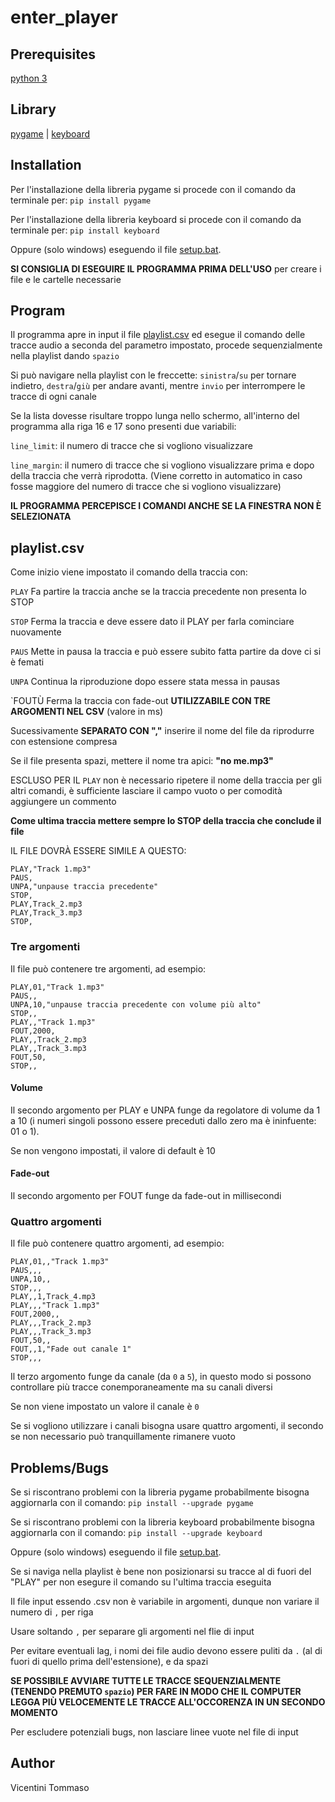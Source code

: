 ﻿# enter_player


## Prerequisites
[python 3](https://www.python.org/downloads/)

## Library
[pygame](https://www.pygame.org/news) | [keyboard](https://github.com/boppreh/keyboard)

## Installation
Per l'installazione della libreria pygame si procede con il comando da terminale per: `pip install pygame`

Per l'installazione della libreria keyboard si procede con il comando da terminale per: `pip install keyboard`

Oppure (solo windows) eseguendo il file [setup.bat](\etc\setup.bat).

**SI CONSIGLIA DI ESEGUIRE IL PROGRAMMA PRIMA DELL'USO** per creare i file e le cartelle necessarie

## Program
Il programma apre in input il file [playlist.csv](\bin\playlist.csv) ed esegue il comando delle tracce audio a seconda del parametro impostato, procede sequenzialmente nella playlist dando `spazio`

Si può navigare nella playlist con le freccette: `sinistra`/`su` per tornare indietro, `destra`/`giù` per andare avanti, mentre `invio` per interrompere le  tracce di ogni canale

Se la lista dovesse risultare troppo lunga nello schermo, all'interno del programma alla riga 16 e 17 sono presenti due variabili:

`line_limit`: il numero di tracce che si vogliono visualizzare

`line_margin`: il numero di tracce che si vogliono visualizzare prima e dopo della traccia che verrà riprodotta.
(Viene corretto in automatico in caso fosse maggiore del numero di tracce che si vogliono visualizzare)

**IL PROGRAMMA PERCEPISCE I COMANDI ANCHE SE LA FINESTRA NON È SELEZIONATA**

## playlist.csv
Come inizio viene impostato il comando della traccia con:

`PLAY` Fa partire la traccia anche se la traccia precedente non presenta lo STOP

`STOP` Ferma la traccia e deve essere dato il PLAY per farla cominciare nuovamente

`PAUS` Mette in pausa la traccia e può essere subito fatta partire da dove ci si è femati

`UNPA` Continua la riproduzione dopo essere stata messa in pausas

`FOUTÙ Ferma la traccia con fade-out **UTILIZZABILE CON TRE ARGOMENTI NEL CSV** (valore in ms)

Sucessivamente **SEPARATO CON ","** inserire il nome del file da riprodurre con estensione compresa

Se il file presenta spazi, mettere il nome tra apici: **"no me.mp3"**

ESCLUSO PER IL `PLAY` non è necessario ripetere il nome della traccia per gli altri comandi, è sufficiente lasciare il campo vuoto o per comodità aggiungere un commento

**Come ultima traccia mettere sempre lo STOP della traccia che conclude il file**

IL FILE DOVRÀ ESSERE SIMILE A QUESTO:

    PLAY,"Track 1.mp3"
    PAUS,
    UNPA,"unpause traccia precedente"
    STOP,
    PLAY,Track_2.mp3
    PLAY,Track_3.mp3
    STOP,

### Tre argomenti
Il file può contenere tre argomenti, ad esempio:

    PLAY,01,"Track 1.mp3"
    PAUS,,
    UNPA,10,"unpause traccia precedente con volume più alto"
    STOP,,
    PLAY,,"Track 1.mp3"
    FOUT,2000,
    PLAY,,Track_2.mp3
    PLAY,,Track_3.mp3
    FOUT,50,
    STOP,,

#### Volume
Il secondo argomento per PLAY e UNPA funge da regolatore di volume da 1 a 10 (i numeri singoli possono essere preceduti dallo zero ma è ininfuente: 01 o 1).

Se non vengono impostati, il valore di default è 10

#### Fade-out
Il secondo argomento per FOUT funge da fade-out in millisecondi

### Quattro argomenti
Il file può contenere quattro argomenti, ad esempio:

    PLAY,01,,"Track 1.mp3"
    PAUS,,,
    UNPA,10,,
    STOP,,,
    PLAY,,1,Track_4.mp3
    PLAY,,,"Track 1.mp3"
    FOUT,2000,,
    PLAY,,,Track_2.mp3
    PLAY,,,Track_3.mp3
    FOUT,50,,
    FOUT,,1,"Fade out canale 1"
    STOP,,,

Il terzo argomento funge da canale (da `0` a `5`), in questo modo si possono controllare più tracce conemporaneamente ma su canali diversi

Se non viene impostato un valore il canale è `0`

Se si vogliono utilizzare i canali bisogna usare quattro argomenti, il secondo se non necessario può tranquillamente rimanere vuoto

## Problems/Bugs
Se si riscontrano problemi con la libreria pygame probabilmente bisogna aggiornarla con il comando: `pip install --upgrade pygame`

Se si riscontrano problemi con la libreria keyboard probabilmente bisogna aggiornarla con il comando: `pip install --upgrade keyboard`

Oppure (solo windows) eseguendo il file [setup.bat](\etc\setup.bat).

Se si naviga nella playlist è bene non posizionarsi su tracce al di fuori del "PLAY" per non esegure il comando su l'ultima traccia eseguita

Il file input essendo .csv non è variabile in argomenti, dunque non variare il numero di `,` per riga

Usare soltando `,` per separare gli argomenti nel flie di input

Per evitare eventuali lag, i nomi dei file audio devono essere puliti da `.` (al di fuori di quello prima dell'estensione), e da spazi

**SE POSSIBILE AVVIARE TUTTE LE TRACCE SEQUENZIALMENTE (TENENDO PREMUTO `spazio`) PER FARE IN MODO CHE IL COMPUTER LEGGA PIÙ VELOCEMENTE LE TRACCE ALL'OCCORENZA IN UN SECONDO MOMENTO**

Per escludere potenziali bugs, non lasciare linee vuote nel file di input


## Author
Vicentini Tommaso

